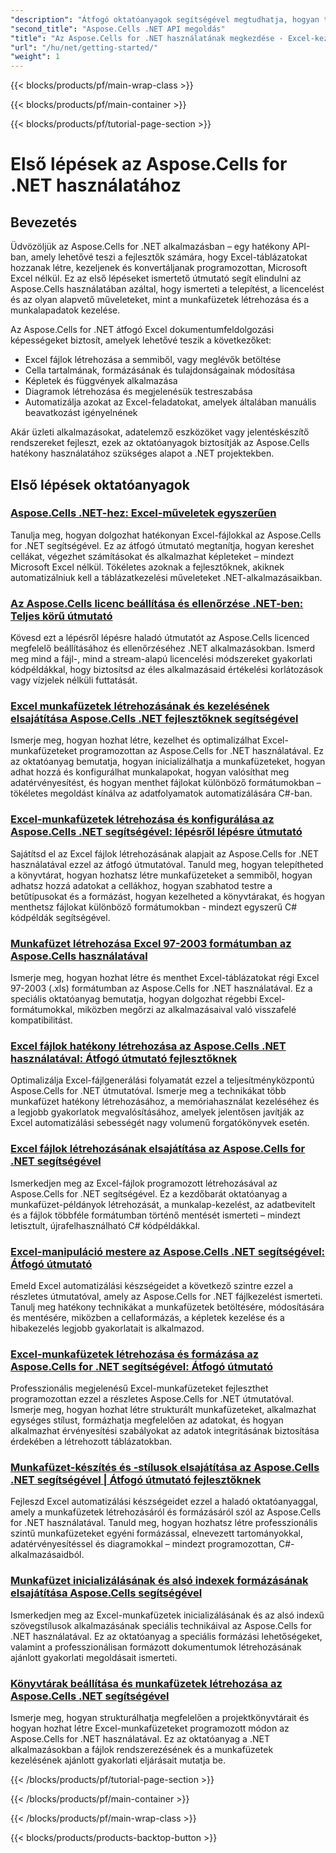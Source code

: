 ```yaml
---
"description": "Átfogó oktatóanyagok segítségével megtudhatja, hogyan telepítheti, licencelheti és használhatja az Aspose.Cells for .NET programot az Excel-fájlok létrehozásának, kezelésének és automatizálásának alapjaival foglalkozó .NET rendszerhez."
"second_title": "Aspose.Cells .NET API megoldás"
"title": "Az Aspose.Cells for .NET használatának megkezdése - Excel-kezelés"
"url": "/hu/net/getting-started/"
"weight": 1
---
```


{{< blocks/products/pf/main-wrap-class >}}

{{< blocks/products/pf/main-container >}}

{{< blocks/products/pf/tutorial-page-section >}}


# Első lépések az Aspose.Cells for .NET használatához

## Bevezetés

Üdvözöljük az Aspose.Cells for .NET alkalmazásban – egy hatékony API-ban, amely lehetővé teszi a fejlesztők számára, hogy Excel-táblázatokat hozzanak létre, kezeljenek és konvertáljanak programozottan, Microsoft Excel nélkül. Ez az első lépéseket ismertető útmutató segít elindulni az Aspose.Cells használatában azáltal, hogy ismerteti a telepítést, a licencelést és az olyan alapvető műveleteket, mint a munkafüzetek létrehozása és a munkalapadatok kezelése.

Az Aspose.Cells for .NET átfogó Excel dokumentumfeldolgozási képességeket biztosít, amelyek lehetővé teszik a következőket:
- Excel fájlok létrehozása a semmiből, vagy meglévők betöltése
- Cella tartalmának, formázásának és tulajdonságainak módosítása
- Képletek és függvények alkalmazása
- Diagramok létrehozása és megjelenésük testreszabása
- Automatizálja azokat az Excel-feladatokat, amelyek általában manuális beavatkozást igényelnének

Akár üzleti alkalmazásokat, adatelemző eszközöket vagy jelentéskészítő rendszereket fejleszt, ezek az oktatóanyagok biztosítják az Aspose.Cells hatékony használatához szükséges alapot a .NET projektekben.

## Első lépések oktatóanyagok

### [Aspose.Cells .NET-hez: Excel-műveletek egyszerűen](./aspose-cells-dotnet-excel-operations)
Tanulja meg, hogyan dolgozhat hatékonyan Excel-fájlokkal az Aspose.Cells for .NET segítségével. Ez az átfogó útmutató megtanítja, hogyan kereshet cellákat, végezhet számításokat és alkalmazhat képleteket – mindezt Microsoft Excel nélkül. Tökéletes azoknak a fejlesztőknek, akiknek automatizálniuk kell a táblázatkezelési műveleteket .NET-alkalmazásaikban.

### [Az Aspose.Cells licenc beállítása és ellenőrzése .NET-ben: Teljes körű útmutató](./aspose-cells-license-setup-dotnet-guide)
Kövesd ezt a lépésről lépésre haladó útmutatót az Aspose.Cells licenced megfelelő beállításához és ellenőrzéséhez .NET alkalmazásokban. Ismerd meg mind a fájl-, mind a stream-alapú licencelési módszereket gyakorlati kódpéldákkal, hogy biztosítsd az éles alkalmazásaid értékelési korlátozások vagy vízjelek nélküli futtatását.

### [Excel munkafüzetek létrehozásának és kezelésének elsajátítása Aspose.Cells .NET fejlesztőknek segítségével](./aspose-cells-net-workbook-creation-management)
Ismerje meg, hogyan hozhat létre, kezelhet és optimalizálhat Excel-munkafüzeteket programozottan az Aspose.Cells for .NET használatával. Ez az oktatóanyag bemutatja, hogyan inicializálhatja a munkafüzeteket, hogyan adhat hozzá és konfigurálhat munkalapokat, hogyan valósíthat meg adatérvényesítést, és hogyan menthet fájlokat különböző formátumokban – tökéletes megoldást kínálva az adatfolyamatok automatizálására C#-ban.

### [Excel-munkafüzetek létrehozása és konfigurálása az Aspose.Cells .NET segítségével: lépésről lépésre útmutató](./create-configure-excel-workbook-aspose-cells-net)
Sajátítsd el az Excel fájlok létrehozásának alapjait az Aspose.Cells for .NET használatával ezzel az átfogó útmutatóval. Tanuld meg, hogyan telepítheted a könyvtárat, hogyan hozhatsz létre munkafüzeteket a semmiből, hogyan adhatsz hozzá adatokat a cellákhoz, hogyan szabhatod testre a betűtípusokat és a formázást, hogyan kezelheted a könyvtárakat, és hogyan menthetsz fájlokat különböző formátumokban - mindezt egyszerű C# kódpéldák segítségével.

### [Munkafüzet létrehozása Excel 97-2003 formátumban az Aspose.Cells használatával](./create-save-excel-97-2003-aspose-cells-dotnet)
Ismerje meg, hogyan hozhat létre és menthet Excel-táblázatokat régi Excel 97-2003 (.xls) formátumban az Aspose.Cells for .NET használatával. Ez a speciális oktatóanyag bemutatja, hogyan dolgozhat régebbi Excel-formátumokkal, miközben megőrzi az alkalmazásaival való visszafelé kompatibilitást.

### [Excel fájlok hatékony létrehozása az Aspose.Cells .NET használatával: Átfogó útmutató fejlesztőknek](./efficient-excel-files-aspose-cells-net)
Optimalizálja Excel-fájlgenerálási folyamatát ezzel a teljesítményközpontú Aspose.Cells for .NET útmutatóval. Ismerje meg a technikákat több munkafüzet hatékony létrehozásához, a memóriahasználat kezeléséhez és a legjobb gyakorlatok megvalósításához, amelyek jelentősen javítják az Excel automatizálási sebességét nagy volumenű forgatókönyvek esetén.

### [Excel fájlok létrehozásának elsajátítása az Aspose.Cells for .NET segítségével](./excel-creation-aspose-cells-dotnet-guide)
Ismerkedjen meg az Excel-fájlok programozott létrehozásával az Aspose.Cells for .NET segítségével. Ez a kezdőbarát oktatóanyag a munkafüzet-példányok létrehozását, a munkalap-kezelést, az adatbevitelt és a fájlok többféle formátumban történő mentését ismerteti – mindezt letisztult, újrafelhasználható C# kódpéldákkal.

### [Excel-manipuláció mestere az Aspose.Cells .NET segítségével: Átfogó útmutató](./excel-manipulation-aspose-cells-net-guide)
Emeld Excel automatizálási készségeidet a következő szintre ezzel a részletes útmutatóval, amely az Aspose.Cells for .NET fájlkezelést ismerteti. Tanulj meg hatékony technikákat a munkafüzetek betöltésére, módosítására és mentésére, miközben a cellaformázás, a képletek kezelése és a hibakezelés legjobb gyakorlatait is alkalmazod.

### [Excel-munkafüzetek létrehozása és formázása az Aspose.Cells for .NET segítségével: Átfogó útmutató](./excel-workbook-creation-aspose-cells-dotnet)
Professzionális megjelenésű Excel-munkafüzeteket fejleszthet programozottan ezzel a részletes Aspose.Cells for .NET útmutatóval. Ismerje meg, hogyan hozhat létre strukturált munkafüzeteket, alkalmazhat egységes stílust, formázhatja megfelelően az adatokat, és hogyan alkalmazhat érvényesítési szabályokat az adatok integritásának biztosítása érdekében a létrehozott táblázatokban.

### [Munkafüzet-készítés és -stílusok elsajátítása az Aspose.Cells .NET segítségével | Átfogó útmutató fejlesztőknek](./mastering-workbook-creation-aspose-cells-net)
Fejleszd Excel automatizálási készségeidet ezzel a haladó oktatóanyaggal, amely a munkafüzetek létrehozásáról és formázásáról szól az Aspose.Cells for .NET használatával. Tanuld meg, hogyan hozhatsz létre professzionális szintű munkafüzeteket egyéni formázással, elnevezett tartományokkal, adatérvényesítéssel és diagramokkal – mindezt programozottan, C#-alkalmazásaidból.

### [Munkafüzet inicializálásának és alsó indexek formázásának elsajátítása Aspose.Cells segítségével](./mastering-workbook-initialization-subscript-styling-aspose-cells-net)
Ismerkedjen meg az Excel-munkafüzetek inicializálásának és az alsó indexű szövegstílusok alkalmazásának speciális technikáival az Aspose.Cells for .NET használatával. Ez az oktatóanyag a speciális formázási lehetőségeket, valamint a professzionálisan formázott dokumentumok létrehozásának ajánlott gyakorlati megoldásait ismerteti.

### [Könyvtárak beállítása és munkafüzetek létrehozása az Aspose.Cells .NET segítségével](./set-up-directories-create-workbooks-aspose-cells-dotnet)
Ismerje meg, hogyan strukturálhatja megfelelően a projektkönyvtárait és hogyan hozhat létre Excel-munkafüzeteket programozott módon az Aspose.Cells for .NET használatával. Ez az oktatóanyag a .NET alkalmazásokban a fájlok rendszerezésének és a munkafüzetek kezelésének ajánlott gyakorlati eljárásait mutatja be.


{{< /blocks/products/pf/tutorial-page-section >}}

{{< /blocks/products/pf/main-container >}}

{{< /blocks/products/pf/main-wrap-class >}}

{{< blocks/products/products-backtop-button >}}